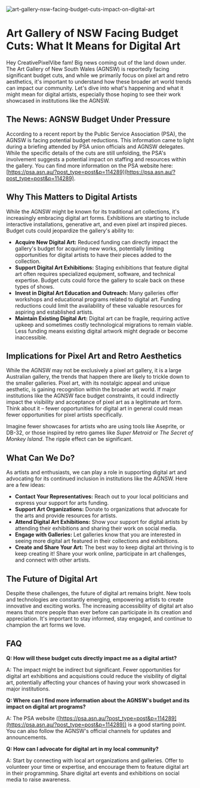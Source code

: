 ![art-gallery-nsw-facing-budget-cuts-impact-on-digital-art](https://images.pexels.com/photos/4067762/pexels-photo-4067762.jpeg?auto=compress&cs=tinysrgb&fit=crop&h=627&w=1200)

# Art Gallery of NSW Facing Budget Cuts: What It Means for Digital Art

Hey CreativePixelVibe fam! Big news coming out of the land down under. The Art Gallery of New South Wales (AGNSW) is reportedly facing significant budget cuts, and while we primarily focus on pixel art and retro aesthetics, it's important to understand how these broader art world trends can impact our community. Let's dive into what's happening and what it might mean for digital artists, especially those hoping to see their work showcased in institutions like the AGNSW.

## The News: AGNSW Budget Under Pressure

According to a recent report by the Public Service Association (PSA), the AGNSW is facing potential budget reductions. This information came to light during a briefing attended by PSA union officials and AGNSW delegates. While the specific details of the cuts are still unfolding, the PSA's involvement suggests a potential impact on staffing and resources within the gallery. You can find more information on the PSA website here: [https://psa.asn.au/?post_type=post&p=114289](https://psa.asn.au/?post_type=post&p=114289).

## Why This Matters to Digital Artists

While the AGNSW might be known for its traditional art collections, it's increasingly embracing digital art forms. Exhibitions are starting to include interactive installations, generative art, and even pixel art inspired pieces. Budget cuts could jeopardize the gallery's ability to:

*   **Acquire New Digital Art:** Reduced funding can directly impact the gallery's budget for acquiring new works, potentially limiting opportunities for digital artists to have their pieces added to the collection.
*   **Support Digital Art Exhibitions:** Staging exhibitions that feature digital art often requires specialized equipment, software, and technical expertise. Budget cuts could force the gallery to scale back on these types of shows.
*   **Invest in Digital Art Education and Outreach:** Many galleries offer workshops and educational programs related to digital art. Funding reductions could limit the availability of these valuable resources for aspiring and established artists.
*   **Maintain Existing Digital Art:** Digital art can be fragile, requiring active upkeep and sometimes costly technological migrations to remain viable. Less funding means existing digital artwork might degrade or become inaccessible.

## Implications for Pixel Art and Retro Aesthetics

While the AGNSW may not be exclusively a pixel art gallery, it is a large Australian gallery, the trends that happen there are likely to trickle down to the smaller galleries. Pixel art, with its nostalgic appeal and unique aesthetic, is gaining recognition within the broader art world. If major institutions like the AGNSW face budget constraints, it could indirectly impact the visibility and acceptance of pixel art as a legitimate art form. Think about it – fewer opportunities for digital art in general could mean fewer opportunities for pixel artists specifically.

Imagine fewer showcases for artists who are using tools like Aseprite, or DB-32, or those inspired by retro games like *Super Metroid* or *The Secret of Monkey Island*. The ripple effect can be significant.

## What Can We Do?

As artists and enthusiasts, we can play a role in supporting digital art and advocating for its continued inclusion in institutions like the AGNSW. Here are a few ideas:

*   **Contact Your Representatives:** Reach out to your local politicians and express your support for arts funding.
*   **Support Art Organizations:** Donate to organizations that advocate for the arts and provide resources for artists.
*   **Attend Digital Art Exhibitions:** Show your support for digital artists by attending their exhibitions and sharing their work on social media.
*   **Engage with Galleries:** Let galleries know that you are interested in seeing more digital art featured in their collections and exhibitions.
*   **Create and Share Your Art:** The best way to keep digital art thriving is to keep creating it! Share your work online, participate in art challenges, and connect with other artists.

## The Future of Digital Art

Despite these challenges, the future of digital art remains bright. New tools and technologies are constantly emerging, empowering artists to create innovative and exciting works. The increasing accessibility of digital art also means that more people than ever before can participate in its creation and appreciation. It's important to stay informed, stay engaged, and continue to champion the art forms we love.

## FAQ

**Q: How will these budget cuts directly impact me as a digital artist?**

A: The impact might be indirect but significant. Fewer opportunities for digital art exhibitions and acquisitions could reduce the visibility of digital art, potentially affecting your chances of having your work showcased in major institutions.

**Q: Where can I find more information about the AGNSW's budget and its impact on digital art programs?**

A: The PSA website ([https://psa.asn.au/?post_type=post&p=114289](https://psa.asn.au/?post_type=post&p=114289)) is a good starting point. You can also follow the AGNSW's official channels for updates and announcements.

**Q: How can I advocate for digital art in my local community?**

A: Start by connecting with local art organizations and galleries. Offer to volunteer your time or expertise, and encourage them to feature digital art in their programming. Share digital art events and exhibitions on social media to raise awareness.
